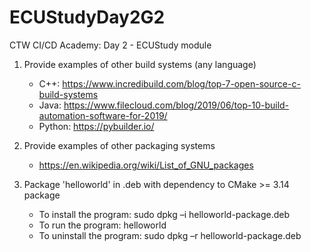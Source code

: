 # ECUStudyDay2G2

CTW CI/CD Academy: Day 2 - ECUStudy module

1. Provide examples of other build systems (any language)

   - C++: https://www.incredibuild.com/blog/top-7-open-source-c-build-systems
   - Java: https://www.filecloud.com/blog/2019/06/top-10-build-automation-software-for-2019/
   - Python: https://pybuilder.io/

2. Provide examples of other packaging systems

   - https://en.wikipedia.org/wiki/List_of_GNU_packages

3. Package 'helloworld' in .deb with dependency to CMake >= 3.14 package

   - To install the program: sudo dpkg –i helloworld-package.deb
   - To run the program: helloworld  
   - To uninstall the program: sudo dpkg –r helloworld-package.deb
